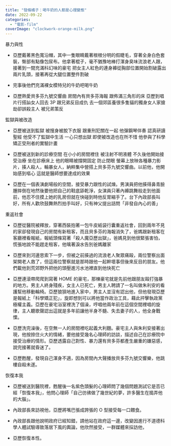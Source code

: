 ```yaml
---
title: "發條橘子：喝牛奶的人都是心理變態"
date: 2022-09-22
categories: 
  - "電影-film"
coverImage: "clockwork-orange-milk.png"
---
```


暴力與性

- 亞歷戴著黑色寬沿帽，其中一隻眼睛戴著根根分明的假睫毛，穿著全身白色套裝，臀部有點像包尿布。他拿著棍子，毫不猶豫地棒打渾身臭味流浪老人跟，接著到一間充滿科幻味的豪宅 把女主人紅色的連身褲從胸部位置開始割破露出兩片乳頭，接著再從大腿位置整件割破

- 完事後他們充滿裸女模特兒的牛奶吧喝牛奶

- 亞歷熱愛貝多芬九號交響曲 房間內有貝多芬海報 跟佈滿三角形的床 亞歷到唱片行搭訕女人回去 3P 跟兄弟反目成仇 去一個郊區養很多隻貓的獨身女人家搶劫卻誤殺主人 被兄弟策反

監獄與被改造

- 亞歷被送到監獄 被搜身被脫下衣服 跟重刑犯關在一起 他彈鋼琴伴奏 認真研讀聖經 他受不了監獄中生活 一心只想出獄 即使被改造也在所不惜 他參與了科學矯正受刑者的實驗計畫

- 亞歷被送到新的診療空間 在小小的房間裡住 被注射不明液體 不久後他開始接受治療 坐在診療床上 他的眼睛被撐開固定 防止閉眼 螢幕上放映各種暴力影片，揍人殺人，輪暴女人，納粹集中營搭上貝多芬九號交響曲。以前他，他開始感到嘔心 這就是醫師想要達成的效果

- 亞歷在一個表演劇場般的空間，接受暴力跟性的試煉。男演員把他揍得鼻青臉腫摔倒在地然後要他把自己的鞋底舔乾淨，女演員只著內褲跳舞般走到他面前，他忍不住摸上她的乳房但就在快碰到時他反胃縮手了。台下內政部長叫好，所有人歡欣鼓舞熱烈拍手叫好，只有神父提出詰問「非發自內心的善」

重返社會

- 亞歷從醫院被釋放，穿著西裝抱著一包牛皮紙袋行囊重返社會，回到兩年不見的家卻發現自己的房間有新租客，而且貝多芬的海報消失了，爸媽跟新租客在客廳裡看報紙，報紙頭條寫著「殺人魔亞歷出獄」，爸媽見到他很緊張害怕，慌張地說不能趕走租客，他噙著淚水告別爸媽離家

- 亞歷來到河邊思索下一步，但被之前揍過的流浪老人聚眾痛毆，兩位警察出面架開老人救了，但這兩位警察就是那時跟他一起幹壞事但後來反目的朋友。他們載他到荒郊野外把他的頭壓進污水池裡直到他快死亡

- 亞歷連滾帶爬爬到寫著 HOME 的豪宅，那棟豪宅就是先前他跟朋友毆打強暴的地方。男主人終身殘疾，女主人已死亡，男主人聘請了一名叫做朱利安的看護幫他移動輪椅。亞歷狼狽地進入家中，男主人並沒有認出他，但他發現亞歷是報紙上「科學矯正犯」，旋即想到可以將他當作政治工具，藉此抨擊執政黨極權主義。亞歷在豪宅浴室裡洗了個澡，哼唱他兩年前在這個空間裡唱的旋律，主人聽歌聲認出這就是多年前讓他半身不髓、失去妻子的人，他全身戰慄。

- 亞歷洗完澡後，在空無一人的房間裡吃起義大利麵。豪宅主人與朱利安接著出現，他按捺住火大的情緒，要他接受幾名心理師的訪談，描述自己在診療院中接受治療的情形。亞歷透露自己對性、暴力還有貝多芬都產生嚴重的嫌惡感，說完接著就昏迷了。

- 亞歷甦醒，發現自己渾身不適，因為房間內大聲播放貝多芬九號交響樂，他跳樓自殺未遂。

恢復本我

- 亞歷被送到醫院裡，甦醒後一名紫色頭髮的心理師問了幾個問題測試它是否已經「恢復本我」，他問心理師「自己彷彿做了幾世紀的夢，許多醫生在搗弄他的大腦」。

- 內政部長來訪視他，亞歷將嘴巴張成誇張的 O 型接受每一口餵食。

- 內政部長跟他說明政府已經知錯，請他站在政府這一邊，改變因進行不道德科學人體試驗導致落居下風的輿論，他欣然接受，一群媒體來採訪他，

- 亞歷恢復本性。
